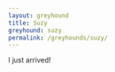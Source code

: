 ```yaml
---
layout: greyhound
title: Suzy
greyhound: suzy
permalink: /greyhounds/suzy/
---
```


I just arrived!
